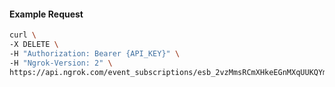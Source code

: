 <!-- Code generated for API Clients. DO NOT EDIT. -->
#### Example Request
```bash
curl \
-X DELETE \
-H "Authorization: Bearer {API_KEY}" \
-H "Ngrok-Version: 2" \
https://api.ngrok.com/event_subscriptions/esb_2vzMmsRCmXHkeEGnMXqUUKQYmX0/sources/ip_policy_updated.v0
